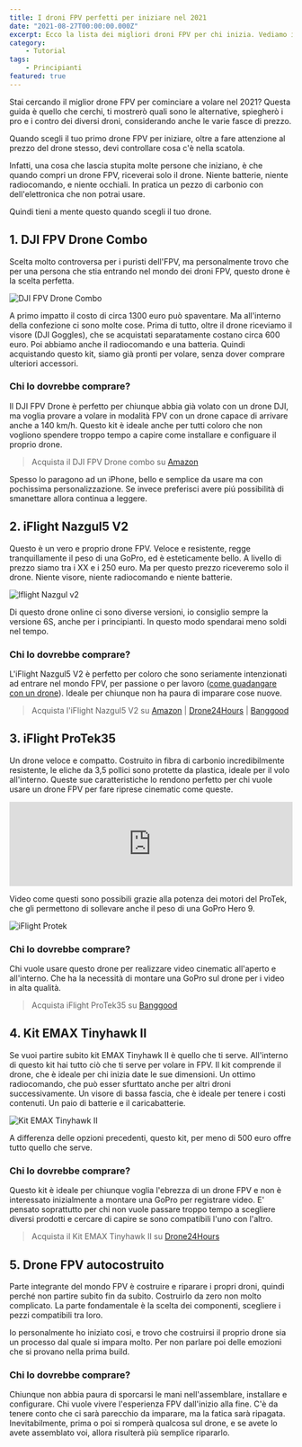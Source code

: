 ```yaml
---
title: I droni FPV perfetti per iniziare nel 2021
date: "2021-08-27T00:00:00.000Z"
excerpt: Ecco la lista dei migliori droni FPV per chi inizia. Vediamo i pro e i contro di tutte le migliori alternative nel 2021
category:
    - Tutorial
tags: 
    - Principianti
featured: true
---
```


Stai cercando il miglior drone FPV per cominciare a volare nel 2021? Questa guida è quello che cerchi, ti mostrerò quali sono le alternative, spiegherò i pro e i contro dei diversi droni, considerando anche le varie fasce di prezzo.

Quando scegli il tuo primo drone FPV per iniziare, oltre a fare attenzione al prezzo del drone stesso, devi controllare cosa c'è nella scatola. 

Infatti, una cosa che lascia stupita molte persone che iniziano, è che quando compri un drone FPV, riceverai solo il drone. Niente batterie, niente radiocomando, e niente occhiali. In pratica un pezzo di carbonio con dell'elettronica che non potrai usare.

Quindi tieni a mente questo quando scegli il tuo drone.


## 1. DJI FPV Drone Combo

Scelta molto controversa per i puristi dell'FPV, ma personalmente trovo che per una persona che stia entrando nel mondo dei droni FPV, questo drone è la scelta perfetta. 

![DJI FPV Drone Combo](/images/droni-fpv-per-iniziare/dji-fpv-combo.jpeg)

A primo impatto il costo di circa 1300 euro può spaventare. Ma all'interno della confezione ci sono molte cose.
Prima di tutto, oltre il drone riceviamo il visore (DJI Goggles), che se acquistati separatamente costano circa 600 euro. Poi abbiamo anche il radiocomando e una batteria. Quindi acquistando questo kit, siamo già pronti per volare, senza dover comprare ulteriori accessori.

### Chi lo dovrebbe comprare?

Il DJI FPV Drone è perfetto per chiunque abbia già volato con un drone DJI, ma voglia provare a volare in modalità FPV con un drone capace di arrivare anche a 140 km/h. Questo kit è ideale anche per tutti coloro che non vogliono spendere troppo tempo a capire come installare e configuare il proprio drone.

> Acquista il DJI FPV Drone combo su [Amazon](https://amzn.to/3ksZQAD)

Spesso lo paragono ad un iPhone, bello e semplice da usare ma con pochissima personalizzazione. Se invece preferisci avere piú possibilità di smanettare allora continua a leggere.


## 2. iFlight Nazgul5 V2

Questo è un vero e proprio drone FPV. Veloce e resistente, regge tranquillamente il peso di una GoPro, ed è esteticamente bello. A livello di prezzo siamo tra i XX e i 250 euro. Ma per questo prezzo riceveremo solo il drone. Niente visore, niente radiocomando e niente batterie.


![Iflight Nazgul v2](/images/droni-fpv-per-iniziare/iflight-nazgul.jpg)

Di questo drone online ci sono diverse versioni, io consiglio sempre la versione 6S, anche per i principianti. In questo modo spendarai meno soldi nel tempo. 

### Chi lo dovrebbe comprare?

L'iFlight Nazgul5 V2 è perfetto per coloro che sono seriamente intenzionati ad entrare nel mondo FPV, per passione o per lavoro ([come guadangare con un drone](https://lucafpv.com/come-fare-soldi-con-un-drone)). Ideale per chiunque non ha paura di imparare cose nuove.

> Acquista l'iFlight Nazgul5 V2 su [Amazon](https://amzn.to/3zqBqOc) | [Drone24Hours](https://www.drone24hours.com/prodotto/nazgul5-v2-4s-6s-bnf/?D24H=lucapalonca) | [Banggood](https://www.banggood.com/custlink/DmmE4FSA7g)

<!-- Potrebbe interessarti anche: [cose da sapere prima di comprare un drone FPV]() -->

## 3. iFlight ProTek35

Un drone veloce e compatto. Costruito in fibra di carbonio incredibilmente resistente, le eliche da 3,5 pollici sono protette da plastica, ideale per il volo all'interno. Queste sue caratteristiche lo rendono perfetto per chi vuole usare un drone FPV per fare riprese cinematic come queste. 

<div class="iframe-container">
<iframe width="100%" src="https://www.youtube.com/embed/dt3F3pEdACE?start=10" frameborder="0" allow="accelerometer; autoplay; encrypted-media; gyroscope; picture-in-picture" allowfullscreen></iframe>
</div>

Video come questi sono possibili grazie alla potenza dei motori del ProTek, che gli permettono di sollevare anche il peso di una GoPro Hero 9.
<!-- Vuoi sapere come fare video come questo? Magari potrebbe interessarti [come fare video cinematic]() -->

![iFlight Protek](/images/droni-fpv-per-iniziare/protek.jpg)

### Chi lo dovrebbe comprare?

Chi vuole usare questo drone per realizzare video cinematic all'aperto e all'interno. Che ha la necessità di montare una GoPro sul drone per i video in alta qualità. 

> Acquista iFlight ProTek35 su [Banggood](https://www.banggood.com/custlink/KmKYgPI7sO)

## 4. Kit EMAX Tinyhawk II

Se vuoi partire subito kit EMAX Tinyhawk II è quello che ti serve. All'interno di questo kit hai tutto ciò che ti serve per volare in FPV. Il kit comprende il drone, che è ideale per chi inizia date le sue dimensioni. Un ottimo radiocomando, che può esser sfurttato anche per altri droni successivamente. Un visore di bassa fascia, che è ideale per tenere i costi contenuti. Un paio di batterie e il caricabatterie. 

![Kit EMAX Tinyhawk II](/images/droni-fpv-per-iniziare/emax-kit.jpEg)

A differenza delle opzioni precedenti, questo kit, per meno di 500 euro offre tutto quello che serve. 

### Chi lo dovrebbe comprare?

Questo kit è ideale per chiunque voglia l'ebrezza di un drone FPV e non è interessato inizialmente a montare una GoPro per registrare video. E' pensato soprattutto per chi non vuole passare troppo tempo a scegliere diversi prodotti e cercare di capire se sono compatibili l'uno con l'altro.

> Acquista il Kit EMAX Tinyhawk II su [Drone24Hours](https://www.drone24hours.com/prodotto/emax-tinyhawk-ii-freestyle-rtf/?D24H=lucapalonca)

## 5. Drone FPV autocostruito

Parte integrante del mondo FPV è costruire e riparare i propri droni, quindi perché non partire subito fin da subito. Costruirlo da zero non molto complicato. La parte fondamentale è la scelta dei componenti, scegliere i pezzi compatibili tra loro.

Io personalmente ho iniziato cosi, e trovo che costruirsi il proprio drone sia un processo dal quale si impara molto. Per non parlare poi delle emozioni che si provano nella prima build. 

### Chi lo dovrebbe comprare?

Chiunque non abbia paura di sporcarsi le mani nell'assemblare, installare e configurare. Chi vuole vivere l'esperienza FPV dall'inizio alla fine. C'è da tenere conto che ci sarà parecchio da imparare, ma la fatica sarà ripagata. Inevitabilmente, prima o poi si romperà qualcosa sul drone, e se avete lo avete assemblato voi, allora risulterà più semplice ripararlo.
